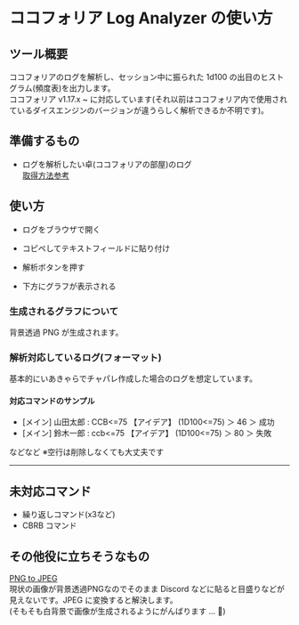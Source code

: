# ココフォリア **Log Analyzer** の使い方

## ツール概要
ココフォリアのログを解析し、セッション中に振られた 1d100 の出目のヒストグラム(頻度表)を出力します。  
ココフォリア v1.17.x ~ に対応しています(それ以前はココフォリア内で使用されているダイスエンジンのバージョンが違うらしく解析できるか不明です)。


## 準備するもの
- ログを解析したい卓(ココフォリアの部屋)のログ  
[取得方法参考](https://seesaawiki.jp/ccfoliamemo/d/%A5%C1%A5%E3%A5%C3%A5%C8%A5%E1%A5%CB%A5%E5%A1%BC#content_3)


## 使い方
- ログをブラウザで開く

- コピペしてテキストフィールドに貼り付け
- 解析ボタンを押す
- 下方にグラフが表示される

### 生成されるグラフについて
背景透過 PNG が生成されます。

### 解析対応しているログ(フォーマット)
基本的にいあきゃらでチャパレ作成した場合のログを想定しています。

#### 対応コマンドのサンプル
- [メイン] 山田太郎 : CCB<=75 【アイデア】 (1D100<=75) ＞ 46 ＞ 成功
- [メイン] 鈴木一郎 : ccb<=75 【アイデア】 (1D100<=75) ＞ 80 ＞ 失敗

などなど
※空行は削除しなくても大丈夫です

---
## 未対応コマンド
- 繰り返しコマンド(x3など)
- CBRB コマンド


## その他役に立ちそうなもの
[PNG to JPEG](https://png2jpg.com/ja/)  
現状の画像が背景透過PNGなのでそのまま Discord などに貼ると目盛りなどが見えないです。JPEG に変換すると解決します。  
(そもそも白背景で画像が生成されるようにがんばります ... 🙇)
